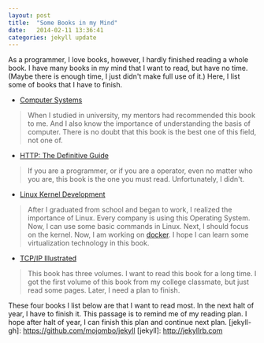 ```yaml
---
layout: post
title:  "Some Books in my Mind"
date:   2014-02-11 13:36:41
categories: jekyll update
---
```


As a programmer, I love books, however, I hardly finished reading a whole book. I have many books in my mind that I want to read, but have no time.(Maybe there is enough time, I just didn't make full use of it.) Here, I list some of books that I have to finish.

* [Computer Systems](http://item.jd.com/10360906.html)
> When I studied in university, my mentors had recommended this book to me. And I also know the importance of understanding the basis of computer. There is no doubt that this book is the best one of this field, not one of.
  
* [HTTP: The Definitive Guide](http://item.jd.com/11056556.html)
> If you are a programmer, or if you are a operator, even no matter who you are, this book is the one you must read. Unfortunately, I didn't. 

* [Linux Kernel Development](http://item.jd.com/10664953.html)
> After I graduated from school and began to work, I realized the importance of Linux. Every company is using this Operating System. Now, I can use some basic commands in Linux. Next, I should focus on the kernel. Now, I am working on [docker](https://www.docker.io/). I hope I can learn some virtualization technology in this book.

* [TCP/IP Illustrated](http://item.jd.com/11311644.html)
> This book has three volumes. I want to read this book for a long time. I got the first volume of this book from my college classmate, but just read some pages. Later, I need a plan to finish.

These four books I list below are that I want to read most. In the next halt of year, I have to finish it. This passage is to remind me of my reading plan. I hope after halt of year, I can finish this plan and continue next plan.
[jekyll-gh]: https://github.com/mojombo/jekyll
[jekyll]:    http://jekyllrb.com
